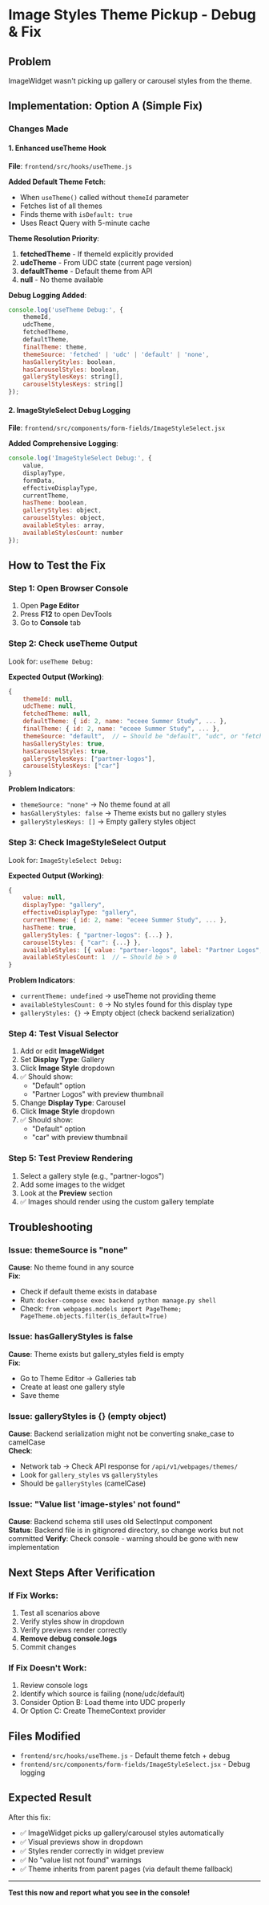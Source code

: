 # Image Styles Theme Pickup - Debug & Fix

## Problem
ImageWidget wasn't picking up gallery or carousel styles from the theme.

## Implementation: Option A (Simple Fix)

### Changes Made

#### 1. Enhanced useTheme Hook
**File**: `frontend/src/hooks/useTheme.js`

**Added Default Theme Fetch**:
- When `useTheme()` called without `themeId` parameter
- Fetches list of all themes
- Finds theme with `isDefault: true`
- Uses React Query with 5-minute cache

**Theme Resolution Priority**:
1. **fetchedTheme** - If themeId explicitly provided
2. **udcTheme** - From UDC state (current page version)
3. **defaultTheme** - Default theme from API
4. **null** - No theme available

**Debug Logging Added**:
```javascript
console.log('useTheme Debug:', {
    themeId,
    udcTheme,
    fetchedTheme,
    defaultTheme,
    finalTheme: theme,
    themeSource: 'fetched' | 'udc' | 'default' | 'none',
    hasGalleryStyles: boolean,
    hasCarouselStyles: boolean,
    galleryStylesKeys: string[],
    carouselStylesKeys: string[]
});
```

#### 2. ImageStyleSelect Debug Logging
**File**: `frontend/src/components/form-fields/ImageStyleSelect.jsx`

**Added Comprehensive Logging**:
```javascript
console.log('ImageStyleSelect Debug:', {
    value,
    displayType,
    formData,
    effectiveDisplayType,
    currentTheme,
    hasTheme: boolean,
    galleryStyles: object,
    carouselStyles: object,
    availableStyles: array,
    availableStylesCount: number
});
```

## How to Test the Fix

### Step 1: Open Browser Console
1. Open **Page Editor**
2. Press **F12** to open DevTools
3. Go to **Console** tab

### Step 2: Check useTheme Output
Look for: `useTheme Debug:`

**Expected Output (Working)**:
```javascript
{
    themeId: null,
    udcTheme: null,
    fetchedTheme: null,
    defaultTheme: { id: 2, name: "eceee Summer Study", ... },
    finalTheme: { id: 2, name: "eceee Summer Study", ... },
    themeSource: "default",  // ← Should be "default", "udc", or "fetched"
    hasGalleryStyles: true,
    hasCarouselStyles: true,
    galleryStylesKeys: ["partner-logos"],
    carouselStylesKeys: ["car"]
}
```

**Problem Indicators**:
- `themeSource: "none"` → No theme found at all
- `hasGalleryStyles: false` → Theme exists but no gallery styles
- `galleryStylesKeys: []` → Empty gallery styles object

### Step 3: Check ImageStyleSelect Output
Look for: `ImageStyleSelect Debug:`

**Expected Output (Working)**:
```javascript
{
    value: null,
    displayType: "gallery",
    effectiveDisplayType: "gallery",
    currentTheme: { id: 2, name: "eceee Summer Study", ... },
    hasTheme: true,
    galleryStyles: { "partner-logos": {...} },
    carouselStyles: { "car": {...} },
    availableStyles: [{ value: "partner-logos", label: "Partner Logos", ... }],
    availableStylesCount: 1  // ← Should be > 0
}
```

**Problem Indicators**:
- `currentTheme: undefined` → useTheme not providing theme
- `availableStylesCount: 0` → No styles found for this display type
- `galleryStyles: {}` → Empty object (check backend serialization)

### Step 4: Test Visual Selector
1. Add or edit **ImageWidget**
2. Set **Display Type**: Gallery
3. Click **Image Style** dropdown
4. ✅ Should show:
   - "Default" option
   - "Partner Logos" with preview thumbnail
5. Change **Display Type**: Carousel
6. Click **Image Style** dropdown
7. ✅ Should show:
   - "Default" option
   - "car" with preview thumbnail

### Step 5: Test Preview Rendering
1. Select a gallery style (e.g., "partner-logos")
2. Add some images to the widget
3. Look at the **Preview** section
4. ✅ Images should render using the custom gallery template

## Troubleshooting

### Issue: themeSource is "none"
**Cause**: No theme found in any source  
**Fix**: 
- Check if default theme exists in database
- Run: `docker-compose exec backend python manage.py shell`
- Check: `from webpages.models import PageTheme; PageTheme.objects.filter(is_default=True)`

### Issue: hasGalleryStyles is false
**Cause**: Theme exists but gallery_styles field is empty  
**Fix**:
- Go to Theme Editor → Galleries tab
- Create at least one gallery style
- Save theme

### Issue: galleryStyles is {} (empty object)
**Cause**: Backend serialization might not be converting snake_case to camelCase  
**Check**:
- Network tab → Check API response for `/api/v1/webpages/themes/`
- Look for `gallery_styles` vs `galleryStyles`
- Should be `galleryStyles` (camelCase)

### Issue: "Value list 'image-styles' not found"
**Cause**: Backend schema still uses old SelectInput component  
**Status**: Backend file is in gitignored directory, so change works but not committed
**Verify**: Check console - warning should be gone with new implementation

## Next Steps After Verification

### If Fix Works:
1. Test all scenarios above
2. Verify styles show in dropdown
3. Verify previews render correctly
4. **Remove debug console.logs**
5. Commit changes

### If Fix Doesn't Work:
1. Review console logs
2. Identify which source is failing (none/udc/default)
3. Consider Option B: Load theme into UDC properly
4. Or Option C: Create ThemeContext provider

## Files Modified

- `frontend/src/hooks/useTheme.js` - Default theme fetch + debug
- `frontend/src/components/form-fields/ImageStyleSelect.jsx` - Debug logging

## Expected Result

After this fix:
- ✅ ImageWidget picks up gallery/carousel styles automatically
- ✅ Visual previews show in dropdown
- ✅ Styles render correctly in widget preview
- ✅ No "value list not found" warnings
- ✅ Theme inherits from parent pages (via default theme fallback)

---

**Test this now and report what you see in the console!**

